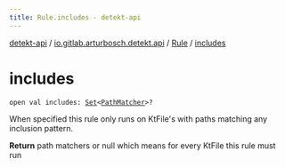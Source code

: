 ```yaml
---
title: Rule.includes - detekt-api
---
```


[detekt-api](../../index.html) / [io.gitlab.arturbosch.detekt.api](../index.html) / [Rule](index.html) / [includes](./includes.html)

# includes

`open val includes: `[`Set`](https://kotlinlang.org/api/latest/jvm/stdlib/kotlin.collections/-set/index.html)`<`[`PathMatcher`](https://docs.oracle.com/javase/8/docs/api/java/nio/file/PathMatcher.html)`>?`

When specified this rule only runs on KtFile's with paths matching any inclusion pattern.

**Return**
path matchers or null which means for every KtFile this rule must run

